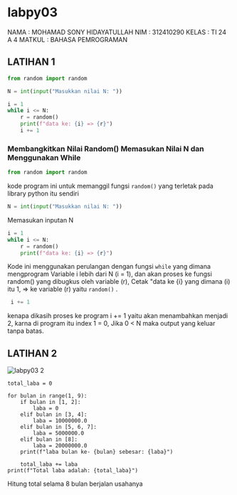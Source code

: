 # labpy03
NAMA : MOHAMAD SONY HIDAYATULLAH
NIM : 312410290
KELAS : TI 24 A 4
MATKUL : BAHASA PEMROGRAMAN

## LATIHAN 1

```Python
from random import random

N = int(input("Masukkan nilai N: "))

i = 1
while i <= N:
    r = random()
    print(f"data ke: {i} => {r}")
    i += 1
````
### Membangkitkan Nilai Random() Memasukan Nilai N dan Menggunakan While

```Python
from random import random
````
kode program ini untuk memanggil fungsi `random()` yang terletak pada library python itu sendiri

```Python
N = int(input("Masukkan nilai N: "))
````
Memasukan inputan N

```Python
i = 1
while i <= N:
    r = random()
    print(f"data ke: {i} => {r}")
````

Kode ini menggunakan perulangan dengan fungsi `while` yang dimana mengprogram Variable i lebih dari N (i = 1), dan akan proses ke fungsi random() yang dibugkus oleh variable (r), Cetak "data ke {i} yang dimana (i) itu 1, => ke variable (r) yaitu `random()` .

```Python
 i += 1
````
kenapa dikasih proses ke program i += 1 yaitu akan menambahkan menjadi 2, karna di program itu index 1 = 0, Jika 0 < N maka output yang keluar tanpa batas.

## LATIHAN 2

![labpy03 2](https://github.com/user-attachments/assets/bd834ab8-03d4-404a-92c0-511c27fa27d3)

```Pythonlaba = 0
total_laba = 0

for bulan in range(1, 9):
    if bulan in [1, 2]:
        laba = 0
    elif bulan in [3, 4]:
        laba = 10000000.0
    elif bulan in [5, 6, 7]:
        laba = 5000000.0
    elif bulan in [8]:
        laba = 20000000.0
    print(f"laba bulan ke- {bulan} sebesar: {laba}")
    
    total_laba += laba
print(f"Total laba adalah: {total_laba}")
````

Hitung total selama 8 bulan berjalan usahanya



